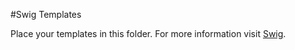 #Swig Templates

Place your templates in this folder.
For more information visit [Swig](http://paularmstrong.github.io/swig/).